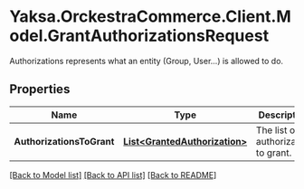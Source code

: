 # Yaksa.OrckestraCommerce.Client.Model.GrantAuthorizationsRequest
Authorizations represents what an entity (Group, User...) is allowed to do.

## Properties

Name | Type | Description | Notes
------------ | ------------- | ------------- | -------------
**AuthorizationsToGrant** | [**List&lt;GrantedAuthorization&gt;**](GrantedAuthorization.md) | The list of authorization to grant. | [optional] 

[[Back to Model list]](../README.md#documentation-for-models) [[Back to API list]](../README.md#documentation-for-api-endpoints) [[Back to README]](../README.md)

